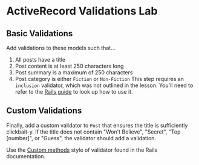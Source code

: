 # ActiveRecord Validations Lab

## Basic Validations

Add validations to these models such that...

<!-- 1. All authors have a name -->
<!-- 1. No two authors have the same name
1. Author phone numbers are exactly ten digits -->
1. All posts have a title
1. Post content is at least 250 characters long
1. Post summary is a maximum of 250 characters
1. Post category is either `Fiction` or `Non-Fiction`
   This step requires an `inclusion` validator, which was not outlined in the
   lesson. You'll need to refer to the [Rails guide][ar_validations] to look
   up how to use it.

## Custom Validations

Finally, add a custom validator to `Post` that ensures the title is
sufficiently clickbait-y. If the title does not contain "Won't Believe",
"Secret", "Top [number]", or "Guess", the validator should add a validation.

Use the [Custom methods][cm] style of validator found in the Rails documentation.

[ar_validations]: https://guides.rubyonrails.org/active_record_validations.html
[cm]: https://guides.rubyonrails.org/active_record_validations.html#custom-methods

